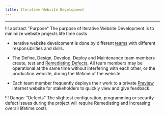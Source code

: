 ```yaml
---
title: Iterative Website Development
---
```


---

!!! abstract "Purpose"
    The purpose of Iterative Website Development is to minimize website projects life time costs

- Iterative website development is done by different [teams](team_overview.md) with different responsibilities and skills.
 
- The Define, Design, Develop, Deploy and Maintenance team members create, test and [Remediating Defects](defect_remediation_cost.md)​. All team members may be operational at the same time without interfering with each other, or the production website, during the lifetime of the website

- Each team member frequently deploys their work to a private [Preview](preview.md) internet website for stakeholders to quickly view and give feedback 

!!! Danger "Defects"
	The slightest configuration, programming or security defect issues during the project will require Remediating and increasing overall lifetime costs 
	

